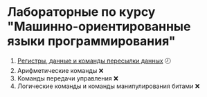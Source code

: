 ﻿# Лабораторные по курсу "Машинно-ориентированные языки программирования"

1. [Регистры, данные и команды пересылки данных](https://github.com/ArtemKD/Labs-Miit/tree/master/MOYZ/Lab1 "Лабораторная работа №1") 🕗
2. Арифметические команды ❌
3. Команды передачи управления ❌
4. Логические команды и команды манипулирования битами ❌